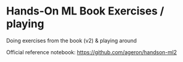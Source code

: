 # Hands-On ML Book Exercises / playing

Doing exercises from the book (v2) & playing around

Official reference notebook: https://github.com/ageron/handson-ml2